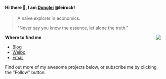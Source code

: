 #### Hi there 👋, I am [Donglei](https://dlzhang.com) @leirock!

> A naïve explorer in economics. 
>
> "Never say you know the essence, let alone the truth."

<img src="https://github-readme-stats.mrdulin.vercel.app/api?username=leirock&show_icons=true&hide_border=true&include_all_commits=true" align="right">

**Where to find me**

- [Blog](https://blog.dlzhang.com)
- [Weibo](https://weibo.com/leirock)
- [Email](mailto:leirock@foxmail.com)

Find out more of my awesome projects below, or subscribe me by clicking the "Follow" button.
